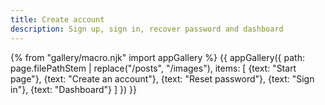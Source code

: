 ```yaml
---
title: Create account
description: Sign up, sign in, recover password and dashboard
---
```

{% from "gallery/macro.njk" import appGallery %}
{{ appGallery({
  path: page.filePathStem | replace("/posts", "/images"),
  items: [
    {text: "Start page"},
    {text: "Create an account"},
    {text: "Reset password"},
    {text: "Sign in"},
    {text: "Dashboard"}
  ]
}) }}
